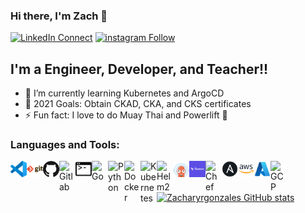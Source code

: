 ### Hi there, I'm Zach 👋 

[![LinkedIn Connect](https://img.shields.io/badge/LinkedIn-0077B5?style=for-the-badge&logo=linkedin&logoColor=white)][linkedin]
[![instagram Follow](https://img.shields.io/badge/Instagram-E4405F?style=for-the-badge&logo=instagram&logoColor=white)][instagram]


## I'm a Engineer, Developer, and Teacher!!

- 🌱 I’m currently learning Kubernetes and ArgoCD
- 🥅 2021 Goals: Obtain CKAD, CKA, and CKS certificates 
- ⚡ Fun fact: I love to do Muay Thai and Powerlift 💪

### Languages and Tools:

<img align="left" alt="Visual Studio Code" width="26px"  src="https://raw.githubusercontent.com/github/explore/80688e429a7d4ef2fca1e82350fe8e3517d3494d/topics/visual-studio-code/visual-studio-code.png" />
<img align="left" alt="Git" width="26px"  src="https://raw.githubusercontent.com/github/explore/80688e429a7d4ef2fca1e82350fe8e3517d3494d/topics/git/git.png" />
<img align="left" alt="GitHub" width="26px"  src="https://raw.githubusercontent.com/github/explore/78df643247d429f6cc873026c0622819ad797942/topics/github/github.png" />
<img align="left" alt="Gitlab" width="26px"  src="https://raw.githubusercontent.com/gitlabhq/gitlabhq/master/app/assets/images/logo.svg" />
<img align="left" alt="Oh-My-Posh" width="26px"  src="https://raw.githubusercontent.com/JanDeDobbeleer/oh-my-posh/main/docs/static/img/logo.svg" />
<img align="left" alt="Go" width="26px"  src="https://raw.githubusercontent.com/MicrosoftDocs/azure-devops-docs/main/docs/pipelines/media/index/logo_go.svg" />
<img align="left" alt="Python" width="26px"  src="https://raw.githubusercontent.com/MicrosoftDocs/azure-devops-docs/main/docs/pipelines/media/index/logo_python.svg" />
<img align="left" alt="Docker" width="26px"  src="https://raw.githubusercontent.com/MicrosoftDocs/azure-devops-docs/main/docs/pipelines/media/index/logo_dockercontainer.svg" />
<img align="left" alt="Kubernetes" width="26px"  src="https://raw.githubusercontent.com/MicrosoftDocs/azure-devops-docs/main/docs/pipelines/media/index/logo_kubernetes.svg" />
<img align="left" alt="Helm2" width="26px"  src="https://helm.sh/img/helm.svg" />
<img align="left" alt="ArgoCD" width="26px"  src="https://raw.githubusercontent.com/argoproj/argo-cd/master/docs/assets/logo.png" />
<img align="left" alt="Terraform" width="26px"  src="https://raw.githubusercontent.com/github/explore/80688e429a7d4ef2fca1e82350fe8e3517d3494d/topics/terraform/terraform.png" />
<img align="left" alt="Chef" width="26px"  src="https://raw.githubusercontent.com/chef/chef/main/omnibus/resources/chef/msi/assets/oc.ico" />
<img align="left" alt="Ansible" width="26px"  src="https://raw.githubusercontent.com/github/explore/80688e429a7d4ef2fca1e82350fe8e3517d3494d/topics/ansible/ansible.png" />
<img align="left" alt="AWS" width="26px"  src="https://raw.githubusercontent.com/github/explore/80688e429a7d4ef2fca1e82350fe8e3517d3494d/topics/aws/aws.png" />
<img align="left" alt="Azure" width="26px"  src="https://raw.githubusercontent.com/github/explore/80688e429a7d4ef2fca1e82350fe8e3517d3494d/topics/azure/azure.png" />
<img align="left" alt="GCP" width="26px"  src="https://avatars.githubusercontent.com/u/2810941?s=200&v=4" />

<br/>
<br/>

[![Zacharyrgonzales GitHub stats](https://github-readme-stats.vercel.app/api?username=zacharyrgonzales)](https://github.com/anuraghazra/github-readme-stats)

[instagram]: https://instagram.com/zgonzaleict
[linkedin]: https://linkedin.com/in/zrg